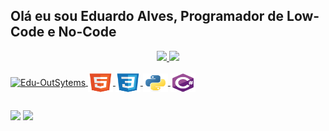 ## Olá eu sou Eduardo Alves, Programador de Low-Code e No-Code
<div align="center">
  <a href="https://github.com/dualvesdu">
  <img height="120em" src="https://github-readme-stats.vercel.app/api?username=dualvesdu&show_icons=true&theme=dark&include_all_commits=true&count_private=true"/>
  <img height="120em" src="https://github-readme-stats.vercel.app/api/top-langs/?username=dualvesdu&layout=compact&langs_count=7&theme=dark"/>
</div>
<div style="display: inline_block"><br>
  <img align="center" alt="Edu-OutSytems" height="30" width="40"
  <img align="center" alt="Edu-Bubble.IO" height="30" width="40" 
  <img align="center" alt="Edu-Mumps" height="30" width="40" src="https://cdn.jsdelivr.net/gh/devicons/devicon/icons/putty/putty-original.svg">
  <img align="center" alt="Edu-HTML" height="30" width="40" src="https://raw.githubusercontent.com/devicons/devicon/master/icons/html5/html5-original.svg">
  <img align="center" alt="Edu-CSS" height="30" width="40" src="https://raw.githubusercontent.com/devicons/devicon/master/icons/css3/css3-original.svg">
  <img align="center" alt="Edu-Python" height="30" width="40" src="https://raw.githubusercontent.com/devicons/devicon/master/icons/python/python-original.svg">
  <img align="center" alt="Edu-Csharp" height="30" width="40" src="https://raw.githubusercontent.com/devicons/devicon/master/icons/csharp/csharp-original.svg">
</div>

  ##

<div> 

  <a href = "mailto:edualvesbr@gmail.com"><img src="https://img.shields.io/badge/-Gmail-%23333?style=for-the-badge&logo=gmail&logoColor=white" target="_blank"></a>
  <a href="https://www.linkedin.com/in/eduardo-alves-a4a2b734" target="_blank"><img src="https://img.shields.io/badge/-LinkedIn-%230077B5?style=for-the-badge&logo=linkedin&logoColor=white" target="_blank"></a> 


</div>
